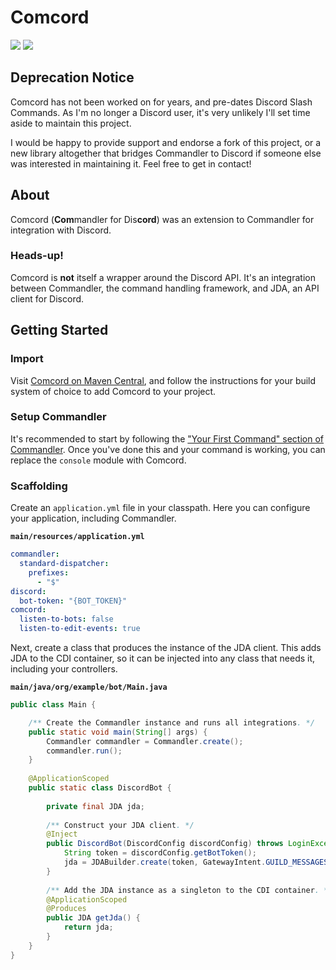 # Comcord

[![](https://img.shields.io/maven-central/v/org.elypia.comcord/core)](https://search.maven.org/search?q=g:org.elypia.comcord) [![](https://gitlab.com/SethFalco/comcord/badges/main/pipeline.svg)](https://gitlab.com/SethFalco/comcord)

## Deprecation Notice

Comcord has not been worked on for years, and pre-dates Discord Slash Commands. As I'm no longer a Discord user, it's very unlikely I'll set time aside to maintain this project.

I would be happy to provide support and endorse a fork of this project, or a new library altogether that bridges Commandler to Discord if someone else was interested in maintaining it. Feel free to get in contact!

## About

Comcord (**Com**mandler for Dis**cord**) was an extension to Commandler for integration with Discord.

### Heads-up!

Comcord is **not** itself a wrapper around the Discord API. It's an integration between Commandler, the command handling framework, and JDA, an API client for Discord.

## Getting Started

### Import

Visit [Comcord on Maven Central](https://search.maven.org/search?q=g:org.elypia.comcord), and follow the instructions for your build system of choice to add Comcord to your project.

### Setup Commandler

It's recommended to start by following the ["Your First Command" section of Commandler](https://gitlab.com/SethFalco/commandler#your-first-command). Once you've done this and your command is working, you can replace the `console` module with Comcord.

### Scaffolding

Create an `application.yml` file in your classpath. Here you can configure your application, including Commandler.

**`main/resources/application.yml`**
```yml
commandler:
  standard-dispatcher:
    prefixes: 
      - "$"
discord:
  bot-token: "{BOT_TOKEN}"
comcord:
  listen-to-bots: false
  listen-to-edit-events: true
```

Next, create a class that produces the instance of the JDA client. This adds JDA to the CDI container, so it can be injected into any class that needs it, including your controllers.

**`main/java/org/example/bot/Main.java`**
```java
public class Main {

    /** Create the Commandler instance and runs all integrations. */
    public static void main(String[] args) {
        Commandler commandler = Commandler.create();
        commandler.run();
    }
    
    @ApplicationScoped
    public static class DiscordBot {
        
        private final JDA jda;
            
        /** Construct your JDA client. */
        @Inject
        public DiscordBot(DiscordConfig discordConfig) throws LoginException {
            String token = discordConfig.getBotToken();
            jda = JDABuilder.create(token, GatewayIntent.GUILD_MESSAGES).build();
        }
    
        /** Add the JDA instance as a singleton to the CDI container. */
        @ApplicationScoped
        @Produces
        public JDA getJda() {
            return jda;
        }
    }
}
```
